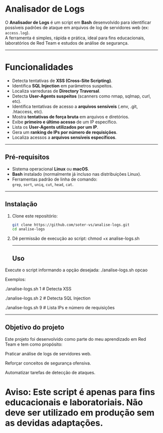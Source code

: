 # Analisador de Logs

O **Analisador de Logs** é um script em **Bash** desenvolvido para identificar possíveis padrões de ataque em arquivos de log de servidores web (ex: `access.log`).  
A ferramenta é simples, rápida e prática, ideal para fins educacionais, laboratórios de Red Team e estudos de análise de segurança.

---

# Funcionalidades

- Detecta tentativas de **XSS (Cross-Site Scripting)**.
- Identifica **SQL Injection** em parâmetros suspeitos.
- Localiza varreduras de **Directory Traversal**.
- Detecta **User-Agents suspeitos** (scanners como nmap, sqlmap, curl, etc).
- Identifica tentativas de acesso a **arquivos sensíveis** (.env, .git, .htaccess, etc).
- Mostra **tentativas de força bruta** em arquivos e diretórios.
- Exibe **primeiro e último acesso** de um IP específico.
- Lista os **User-Agents utilizados por um IP**.
- Gera um **ranking de IPs por número de requisições**.
- Localiza acessos a **arquivos sensíveis específicos**.

---

## Pré-requisitos

- Sistema operacional **Linux** ou **macOS**.  
- **Bash** instalado (normalmente já incluso nas distribuições Linux).  
- Ferramentas padrão de linha de comando:  
  `grep`, `sort`, `uniq`, `cut`, `head`, `cat`.

---

## Instalação

1. Clone este repositório:
   ```bash
   git clone https://github.com/soter-vs/analise-logs.git
   cd analise-logs
   
2. Dê permissão de execução ao script:
   chmod +x analise-logs.sh

   ---

   ## Uso
   
  Execute o script informando a opção desejada:
  ./analise-logs.sh opcao

  Exemplos:
  
  ./analise-logs.sh 1   # Detecta XSS
  
  ./analise-logs.sh 2   # Detecta SQL Injection
  
  ./analise-logs.sh 9   # Lista IPs e número de requisições

  ---

  ## Objetivo do projeto

  Este projeto foi desenvolvido como parte do meu aprendizado em Red Team e tem como propósito:

  Praticar análise de logs de servidores web.

  Reforçar conceitos de segurança ofensiva.

  Automatizar tarefas de detecção de ataques.

  # Aviso: Este script é apenas para fins educacionais e laboratoriais. Não deve ser utilizado em produção sem as devidas adaptações.
